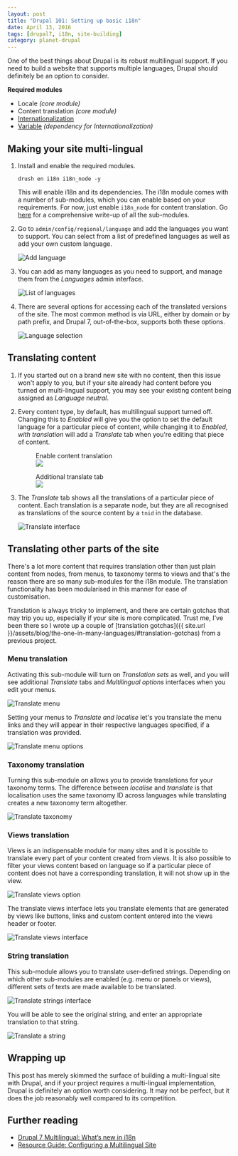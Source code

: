 ```yaml
---
layout: post
title: "Drupal 101: Setting up basic i18n"
date: April 13, 2016
tags: [drupal7, i18n, site-building]
category: planet-drupal
---
```

One of the best things about Drupal is its robust multilingual support. If you need to build a website that supports multiple languages, Drupal should definitely be an option to consider.

<p class="no-margin"><strong>Required modules</strong></p>
<ul>
    <li class="no-margin">Locale <em>(core module)</em></li>
    <li class="no-margin">Content translation <em>(core module)</em></li>
    <li class="no-margin"><a href="https://www.drupal.org/project/i18n">Internationalization</a></li>
    <li><a href="https://www.drupal.org/project/variable">Variable</a><em> (dependency for Internationalization)</em></li>
</ul>

## Making your site multi-lingual

1. Install and enable the required modules.
    <pre><code class="language-bash">drush en i18n i18n_node -y</code></pre>
    This will enable i18n and its dependencies. The i18n module comes with a number of sub-modules, which you can enable based on your requirements. For now, just enable `i18n_node` for content translation. Go [here](http://evolvingweb.ca/story/drupal-7-multilingual-whats-new-i18n) for a comprehensive write-up of all the sub-modules.

2. Go to `admin/config/regional/language` and add the languages you want to support. You can select from a list of predefined languages as well as add your own custom language.
    
    <img srcset="{{ site.url }}/assets/images/posts/drupal-i18n/add-lang-480.jpg 480w, {{ site.url }}/assets/images/posts/drupal-i18n/add-lang-640.jpg 640w, {{ site.url }}/assets/images/posts/drupal-i18n/add-lang-960.jpg 960w, {{ site.url }}/assets/images/posts/drupal-i18n/add-lang-1280.jpg 1280w" sizes="(max-width: 400px) 100vw, (max-width: 960px) 75vw, 640px" src="{{ site.url }}/assets/images/posts/drupal-i18n/add-lang-640.jpg" alt="Add language" />

3. You can add as many languages as you need to support, and manage them from the *Languages* admin interface.

    <img srcset="{{ site.url }}/assets/images/posts/drupal-i18n/lang-list-480.jpg 480w, {{ site.url }}/assets/images/posts/drupal-i18n/lang-list-640.jpg 640w, {{ site.url }}/assets/images/posts/drupal-i18n/lang-list-960.jpg 960w, {{ site.url }}/assets/images/posts/drupal-i18n/lang-list-1280.jpg 1280w" sizes="(max-width: 400px) 100vw, (max-width: 960px) 75vw, 640px" src="{{ site.url }}/assets/images/posts/drupal-i18n/lang-list-640.jpg" alt="List of languages" />

4. There are several options for accessing each of the translated versions of the site. The most common method is via URL, either by domain or by path prefix, and Drupal 7, out-of-the-box, supports both these options.

    <img srcset="{{ site.url }}/assets/images/posts/drupal-i18n/lang-select-480.jpg 480w, {{ site.url }}/assets/images/posts/drupal-i18n/lang-select-640.jpg 640w, {{ site.url }}/assets/images/posts/drupal-i18n/lang-select-960.jpg 960w, {{ site.url }}/assets/images/posts/drupal-i18n/lang-select-1280.jpg 1280w" sizes="(max-width: 400px) 100vw, (max-width: 960px) 75vw, 640px" src="{{ site.url }}/assets/images/posts/drupal-i18n/lang-select-640.jpg" alt="Language selection" />

## Translating content

1. If you started out on a brand new site with no content, then this issue won't apply to you, but if your site already had content before you turned on multi-lingual support, you may see your existing content being assigned as *Language neutral*.

2. Every content type, by default, has multilingual support turned off. Changing this to *Enabled* will give you the option to set the default language for a particular piece of content, while changing it to *Enabled, with translation* will add a *Translate* tab when you're editing that piece of content.

    <div class="figure-wrapper">
        <figure class="multiple">
            <figcaption>Enable content translation</figcaption>
            <img src="{{ site.url }}/assets/images/posts/drupal-i18n/enable-content.jpg" srcset="{{ site.url }}/assets/images/posts/drupal-i18n/enable-content@2x.jpg 2x" />
        </figure>
        <figure class="multiple">
            <figcaption>Additional translate tab</figcaption>
            <img src="{{ site.url }}/assets/images/posts/drupal-i18n/trns-content.jpg" srcset="{{ site.url }}/assets/images/posts/drupal-i18n/trns-content@2x.jpg 2x" />
        </figure>
    </div>

3. The *Translate* tab shows all the translations of a particular piece of content. Each translation is a separate node, but they are all recognised as translations of the source content by a `tnid` in the database.
    
    <img srcset="{{ site.url }}/assets/images/posts/drupal-i18n/translate-480.jpg 480w, {{ site.url }}/assets/images/posts/drupal-i18n/translate-640.jpg 640w, {{ site.url }}/assets/images/posts/drupal-i18n/translate-960.jpg 960w, {{ site.url }}/assets/images/posts/drupal-i18n/translate-1280.jpg 1280w" sizes="(max-width: 400px) 100vw, (max-width: 960px) 75vw, 640px" src="{{ site.url }}/assets/images/posts/drupal-i18n/translate-640.jpg" alt="Translate interface" />

## Translating other parts of the site

There's a lot more content that requires translation other than just plain content from nodes, from menus, to taxonomy terms to views and that's the reason there are so many sub-modules for the i18n module. The translation functionality has been modularised in this manner for ease of customisation.

Translation is always tricky to implement, and there are certain gotchas that may trip you up, especially if your site is more complicated. Trust me, I've been there so I wrote up a couple of [translation gotchas]({{ site.url }}/assets/blog/the-one-in-many-languages/#translation-gotchas) from a previous project.

### Menu translation

Activating this sub-module will turn on *Translation sets* as well, and you will see additional *Translate* tabs and *Multilingual options* interfaces when you edit your menus.

<img srcset="{{ site.url }}/assets/images/posts/drupal-i18n/translate-menu-480.jpg 480w, {{ site.url }}/assets/images/posts/drupal-i18n/translate-menu-640.jpg 640w, {{ site.url }}/assets/images/posts/drupal-i18n/translate-menu-960.jpg 960w, {{ site.url }}/assets/images/posts/drupal-i18n/translate-menu-1280.jpg 1280w" sizes="(max-width: 400px) 100vw, (max-width: 960px) 75vw, 640px" src="{{ site.url }}/assets/images/posts/drupal-i18n/translate-menu-640.jpg" alt="Translate menu" />

Setting your menus to *Translate and localise* let's you translate the menu links and they will appear in their respective languages specified, if a translation was provided.

<img srcset="{{ site.url }}/assets/images/posts/drupal-i18n/translate-menu2-480.jpg 480w, {{ site.url }}/assets/images/posts/drupal-i18n/translate-menu2-640.jpg 640w, {{ site.url }}/assets/images/posts/drupal-i18n/translate-menu2-960.jpg 960w, {{ site.url }}/assets/images/posts/drupal-i18n/translate-menu2-1280.jpg 1280w" sizes="(max-width: 400px) 100vw, (max-width: 960px) 75vw, 640px" src="{{ site.url }}/assets/images/posts/drupal-i18n/translate-menu2-640.jpg" alt="Translate menu options" />

### Taxonomy translation

Turning this sub-module on allows you to provide translations for your taxonomy terms. The difference between *localise* and *translate* is that localisation uses the same taxonomy ID across languages while translating creates a new taxonomy term altogether.

<img srcset="{{ site.url }}/assets/images/posts/drupal-i18n/taxonomy-480.jpg 480w, {{ site.url }}/assets/images/posts/drupal-i18n/taxonomy-640.jpg 640w, {{ site.url }}/assets/images/posts/drupal-i18n/taxonomy-960.jpg 960w, {{ site.url }}/assets/images/posts/drupal-i18n/taxonomy-1280.jpg 1280w" sizes="(max-width: 400px) 100vw, (max-width: 960px) 75vw, 640px" src="{{ site.url }}/assets/images/posts/drupal-i18n/taxonomy-640.jpg" alt="Translate taxonomy" />

### Views translation

Views is an indispensable module for many sites and it is possible to translate every part of your content created from views. It is also possible to filter your views content based on language so if a particular piece of content does not have a corresponding translation, it will not show up in the view.

<img srcset="{{ site.url }}/assets/images/posts/drupal-i18n/translate-view-480.jpg 480w, {{ site.url }}/assets/images/posts/drupal-i18n/translate-view-640.jpg 640w, {{ site.url }}/assets/images/posts/drupal-i18n/translate-view-960.jpg 960w, {{ site.url }}/assets/images/posts/drupal-i18n/translate-view-1280.jpg 1280w" sizes="(max-width: 400px) 100vw, (max-width: 960px) 75vw, 640px" src="{{ site.url }}/assets/images/posts/drupal-i18n/translate-view-640.jpg" alt="Translate views option" />

The translate views interface lets you translate elements that are generated by views like buttons, links and custom content entered into the views header or footer.

<img srcset="{{ site.url }}/assets/images/posts/drupal-i18n/translate-view2-480.jpg 480w, {{ site.url }}/assets/images/posts/drupal-i18n/translate-view2-640.jpg 640w, {{ site.url }}/assets/images/posts/drupal-i18n/translate-view2-960.jpg 960w, {{ site.url }}/assets/images/posts/drupal-i18n/translate-view2-1280.jpg 1280w" sizes="(max-width: 400px) 100vw, (max-width: 960px) 75vw, 640px" src="{{ site.url }}/assets/images/posts/drupal-i18n/translate-view2-640.jpg" alt="Translate views interface" />

### String translation

This sub-module allows you to translate user-defined strings. Depending on which other sub-modules are enabled (e.g. menu or panels or views), different sets of texts are made available to be translated.

<img srcset="{{ site.url }}/assets/images/posts/drupal-i18n/translate-string-480.jpg 480w, {{ site.url }}/assets/images/posts/drupal-i18n/translate-string-640.jpg 640w, {{ site.url }}/assets/images/posts/drupal-i18n/translate-string-960.jpg 960w, {{ site.url }}/assets/images/posts/drupal-i18n/translate-string-1280.jpg 1280w" sizes="(max-width: 400px) 100vw, (max-width: 960px) 75vw, 640px" src="{{ site.url }}/assets/images/posts/drupal-i18n/translate-string-640.jpg" alt="Translate strings interface" />

You will be able to see the original string, and enter an appropriate translation to that string.

<img srcset="{{ site.url }}/assets/images/posts/drupal-i18n/translate-string2-480.jpg 480w, {{ site.url }}/assets/images/posts/drupal-i18n/translate-string2-640.jpg 640w, {{ site.url }}/assets/images/posts/drupal-i18n/translate-string2-960.jpg 960w, {{ site.url }}/assets/images/posts/drupal-i18n/translate-string2-1280.jpg 1280w" sizes="(max-width: 400px) 100vw, (max-width: 960px) 75vw, 640px" src="{{ site.url }}/assets/images/posts/drupal-i18n/translate-string2-640.jpg" alt="Translate a string" />


## Wrapping up

This post has merely skimmed the surface of building a multi-lingual site with Drupal, and if your project requires a multi-lingual implementation, Drupal is definitely an option worth considering. It may not be perfect, but it does the job reasonably well compared to its competition.

## Further reading

<ul>
  <li class="no-margin"><a href="http://evolvingweb.ca/story/drupal-7-multilingual-whats-new-i18n">Drupal 7 Multilingual: What’s new in i18n</a></li>
  <li><a href="https://www.drupal.org/resource-guides/configuring-multilingual-site">Resource Guide: Configuring a Multilingual Site</a></li>
</ul>

